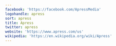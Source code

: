 ```yaml
---
facebook: 'https://facebook.com/ApressMedia'
logohandle: apress
sort: apress
title: Apress
twitter: apress
website: 'https://www.apress.com/us'
wikipedia: 'https://en.wikipedia.org/wiki/Apress'
---
```

